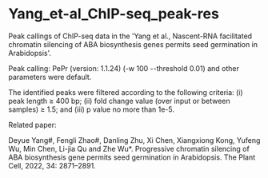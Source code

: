 # Yang_et-al_ChIP-seq_peak-res
Peak callings of ChIP-seq data in the 'Yang et al., Nascent-RNA facilitated chromatin silencing of ABA biosynthesis genes permits seed germination in Arabidopsis'.

Peak calling: PePr (version: 1.1.24) (-w 100 --threshold 0.01) and other parameters were default.

The identified peaks were filtered according to the following criteria: (i) peak length ≥ 400 bp; (ii) fold change value (over input or between samples) ≥ 1.5; and (iii) p value no more than 1e-5.

Related paper:

Deyue Yang#, Fengli Zhao#, Danling Zhu, Xi Chen, Xiangxiong Kong, Yufeng Wu, Min Chen, Li-jia Qu and Zhe Wu*. Progressive chromatin silencing of ABA biosynthesis gene permits seed germination in Arabidopsis. The Plant Cell, 2022, 34: 2871–2891.
